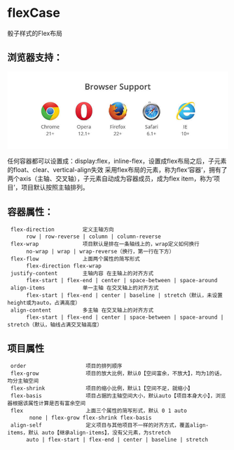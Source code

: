 # flexCase
骰子样式的Flex布局

## 浏览器支持：
![](./img/bg.jpg)

任何容器都可以设置成：display:flex，inline-flex，设置成flex布局之后，子元素的float、clear、vertical-align失效
采用flex布局的元素，称为flex‘容器’，拥有了两个axis（主轴、交叉轴），子元素自动成为容器成员，成为flex item，称为‘项目’，项目默认按照主轴排列。

## 容器属性：

     flex-direction         定义主轴方向
          row | row-reverse | column | column-reverse     
     flex-wrap              项目默认是排在一条轴线上的，wrap定义如何换行
          no-wrap | wrap | wrap-reverse（换行，第一行在下方）
     flex-flow              上面两个属性的简写形式
          flex-direction flex-wrap
     justify-content        主轴内容 在主轴上的对齐方式
          flex-start | flex-end | center | space-between | space-around
     align-items            单一主轴 在交叉轴上的对齐方式
          flex-start | flex-end | center | baseline | stretch（默认，未设置height或为auto，占满高度）
     align-content          多主轴 在交叉轴上的对齐方式
          flex-start | flex-end | center | space-between | space-around | stretch（默认，轴线占满交叉轴高度）

## 项目属性

     order                   项目的排列顺序
     flex-grow               项目的放大比例，默认0【空间富余，不放大】，均为1的话，均分主轴空间
     flex-shrink             项目的缩小比例，默认1【空间不足，就缩小】
     flex-basis              项目占据的主轴空间大小，默认auto【项目本身大小】，浏览器根据该属性计算是否有富余空间
     flex                    上面三个属性的简写形式，默认 0 1 auto
           none | flex-grow flex-shrink flex-basis
     align-self              定义项目与其他项目不一样的对齐方式，覆盖align-items，默认 auto【继承align-items】，没有父元素，为stretch
          auto | flex-start | flex-end | center | baseline | stretch



















     
